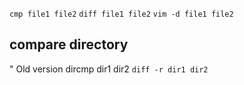 `cmp file1 file2`
`diff file1 file2`
`vim -d file1 file2`

## compare directory
" Old version dircmp dir1 dir2
`diff -r dir1 dir2`

